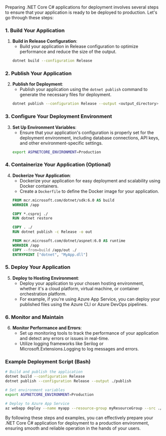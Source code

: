 Preparing .NET Core C# applications for deployment involves several steps to ensure that your application is ready to be deployed to production. Let's go through these steps:

### 1. Build Your Application

1. **Build in Release Configuration**: 
   - Build your application in Release configuration to optimize performance and reduce the size of the output.
   ```bash
   dotnet build --configuration Release
   ```

### 2. Publish Your Application

2. **Publish for Deployment**: 
   - Publish your application using the `dotnet publish` command to generate the necessary files for deployment.
   ```bash
   dotnet publish --configuration Release --output <output_directory>
   ```

### 3. Configure Your Deployment Environment

3. **Set Up Environment Variables**: 
   - Ensure that your application's configuration is properly set for the deployment environment, including database connections, API keys, and other environment-specific settings.
   ```bash
   export ASPNETCORE_ENVIRONMENT=Production
   ```

### 4. Containerize Your Application (Optional)

4. **Dockerize Your Application**: 
   - Dockerize your application for easy deployment and scalability using Docker containers.
   - Create a `Dockerfile` to define the Docker image for your application.
   ```dockerfile
   FROM mcr.microsoft.com/dotnet/sdk:6.0 AS build
   WORKDIR /app

   COPY *.csproj ./
   RUN dotnet restore

   COPY . ./
   RUN dotnet publish -c Release -o out

   FROM mcr.microsoft.com/dotnet/aspnet:6.0 AS runtime
   WORKDIR /app
   COPY --from=build /app/out ./
   ENTRYPOINT ["dotnet", "MyApp.dll"]
   ```

### 5. Deploy Your Application

5. **Deploy to Hosting Environment**: 
   - Deploy your application to your chosen hosting environment, whether it's a cloud platform, virtual machine, or container orchestration platform.
   - For example, if you're using Azure App Service, you can deploy your published files using the Azure CLI or Azure DevOps pipelines.

### 6. Monitor and Maintain

6. **Monitor Performance and Errors**: 
   - Set up monitoring tools to track the performance of your application and detect any errors or issues in real-time.
   - Utilize logging frameworks like Serilog or Microsoft.Extensions.Logging to log messages and errors.

### Example Deployment Script (Bash)

```bash
# Build and publish the application
dotnet build --configuration Release
dotnet publish --configuration Release --output ./publish

# Set environment variables
export ASPNETCORE_ENVIRONMENT=Production

# Deploy to Azure App Service
az webapp deploy --name myapp --resource-group myResourceGroup --src ./publish
```

By following these steps and examples, you can effectively prepare your .NET Core C# application for deployment to a production environment, ensuring smooth and reliable operation in the hands of your users.